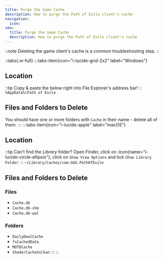 ```yaml
---
title: Purge the Game Cache
description: How to purge the Path of Exile client's cache
navigation:
  icon:
seo:
  title: Purge the Game Cache
  description: How to purge the Path of Exile client's cache
---
```


::note
Deleting the game client's cache is a common troubleshooting step.
::

::tabs{.w-full}
:::tabs-item{icon="i-lucide-grid-2x2" label="Windows"}
## Location
::tip
Copy & paste the below right into File Explorer's address bar!
::
`%AppData%\Path of Exile`
 
 
## Files and Folders to Delete
You should have one or more folders with `Cache` in their name - delete all of them.
:::
:::tabs-item{icon="i-lucide-apple" label="macOS"}
## Location
::tip
Can't find the _Library_ folder? Open Finder, click on :icon{name="i-lucide-circle-ellipsis"}, click on `Show View Options` and tick `Show Library Folder`.
::
`~/Library/Caches/com.GGG.PathOfExile`
 
 
## Files and Folders to Delete

### Files
- `Cache.db`
- `Cache.db-shm`
- `Cache.db-wal`

### Folders
- `DailyDealCache`
- `fsCachedData`
- `MOTDCache`
- `ShaderCacheVulkan`
:::
::